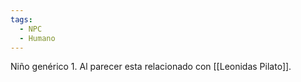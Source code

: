```yaml
---
tags:
  - NPC
  - Humano
---
```

Niño genérico 1. Al parecer esta relacionado con [[Leonidas Pilato]].